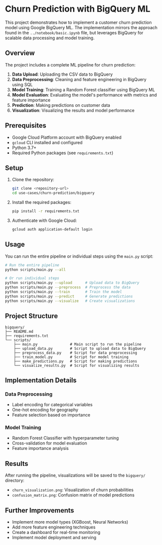 # Churn Prediction with BigQuery ML

This project demonstrates how to implement a customer churn prediction model using Google BigQuery ML. The implementation mirrors the approach found in the `../notebook/basic.ipynb` file, but leverages BigQuery for scalable data processing and model training.

## Overview

The project includes a complete ML pipeline for churn prediction:

1. **Data Upload**: Uploading the CSV data to BigQuery
2. **Data Preprocessing**: Cleaning and feature engineering in BigQuery using SQL
3. **Model Training**: Training a Random Forest classifier using BigQuery ML
4. **Model Evaluation**: Evaluating the model's performance with metrics and feature importance
5. **Prediction**: Making predictions on customer data
6. **Visualization**: Visualizing the results and model performance

## Prerequisites

- Google Cloud Platform account with BigQuery enabled
- `gcloud` CLI installed and configured
- Python 3.7+
- Required Python packages (see `requirements.txt`)

## Setup

1. Clone the repository:
   ```bash
   git clone <repository-url>
   cd use-cases/churn-prediction/bigquery
   ```

2. Install the required packages:
   ```bash
   pip install -r requirements.txt
   ```

3. Authenticate with Google Cloud:
   ```bash
   gcloud auth application-default login
   ```

## Usage

You can run the entire pipeline or individual steps using the `main.py` script:

```bash
# Run the entire pipeline
python scripts/main.py --all

# Or run individual steps
python scripts/main.py --upload      # Upload data to BigQuery
python scripts/main.py --preprocess  # Preprocess the data
python scripts/main.py --train       # Train the model
python scripts/main.py --predict     # Generate predictions
python scripts/main.py --visualize   # Create visualizations
```

## Project Structure

```
bigquery/
├── README.md
├── requirements.txt
└── scripts/
    ├── main.py               # Main script to run the pipeline
    ├── upload_data.py        # Script to upload data to BigQuery
    ├── preprocess_data.py    # Script for data preprocessing
    ├── train_model.py        # Script for model training
    ├── make_predictions.py   # Script for making predictions
    └── visualize_results.py  # Script for visualizing results
```

## Implementation Details

### Data Preprocessing

- Label encoding for categorical variables
- One-hot encoding for geography
- Feature selection based on importance

### Model Training

- Random Forest Classifier with hyperparameter tuning
- Cross-validation for model evaluation
- Feature importance analysis

## Results

After running the pipeline, visualizations will be saved to the `bigquery/` directory:
- `churn_visualization.png`: Visualization of churn probabilities
- `confusion_matrix.png`: Confusion matrix of model predictions

## Further Improvements

- Implement more model types (XGBoost, Neural Networks)
- Add more feature engineering techniques
- Create a dashboard for real-time monitoring
- Implement model deployment and serving
